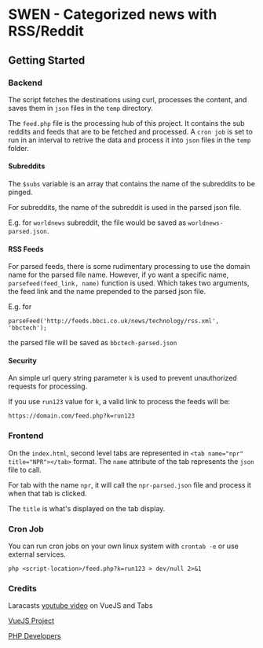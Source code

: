 # SWEN - Categorized news with RSS/Reddit

## Getting Started

### Backend
The script fetches the destinations using curl, processes the content, and saves them in `json` files in the `temp` directory.

The `feed.php` file is the processing hub of this project. It contains the sub reddits and feeds that are to be fetched and processed. A `cron job` is set to run in an interval to retrive the data and process it into `json` files in the `temp` folder. 

#### Subreddits
The `$subs` variable is an array that contains the name of the subreddits to be pinged. 

For subreddits, the name of the subreddit is used in the parsed json file.

E.g. for `worldnews` subreddit, the file would be saved as `worldnews-parsed.json`.

#### RSS Feeds
For parsed feeds, there is some rudimentary processing to use the domain name for the parsed file name. However, if yo want a specific name, `parsefeed(feed_link, name)` function is used. Which takes two arguments, the feed link and the name prepended to the parsed json file.

E.g. for

```
parseFeed('http://feeds.bbci.co.uk/news/technology/rss.xml', 'bbctech');
```

the parsed file will be saved as `bbctech-parsed.json`

#### Security

An simple url query string parameter `k` is used to prevent unauthorized requests for processing.

If you use `run123` value for `k`, a valid link to process the feeds will be:

```
https://domain.com/feed.php?k=run123
```

### Frontend

On the `index.html`, second level tabs are represented in `<tab name="npr" title="NPR"></tab>` format. The `name` attribute of the tab represents the `json` file to call.

For tab with the name `npr`, it will call the `npr-parsed.json` file and process it when that tab is clicked.

The `title` is what's displayed on the tab display.

### Cron Job

You can run cron jobs on your own linux system with `crontab -e` or use external services.
```
php <script-location>/feed.php?k=run123 > dev/null 2>&1
```

### Credits
Laracasts [youtube video](https://youtu.be/-95jgDDZq3Y) on VueJS and Tabs

[VueJS Project](https://vuejs.org/)

[PHP Developers](https://www.php.net/)